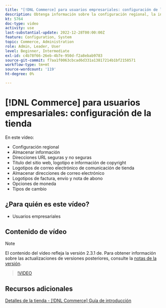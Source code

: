 ```yaml
---
title: "[!DNL Commerce] para usuarios empresariales: configuración de la tienda"
description: Obtenga información sobre la configuración regional, la información de la tienda, las direcciones URL seguras y no seguras, el título del sitio web, el logotipo, la información de copyright, los logotipos de correo electrónico de comunicación, las direcciones de correo electrónico de la tienda, las opciones de moneda y las tarifas de moneda.
kt: 5764
doc-type: video
activity: use
last-substantial-update: 2022-12-28T00:00:00Z
feature: Configuration, System
topic: Commerce, Administration
role: Admin, Leader, User
level: Beginner, Intermediate
exl-id: c4b78f66-26eb-4b7e-950d-f2a8ebab9783
source-git-commit: f7aa1f0063cbcad6d331a13817214b1bf2158571
workflow-type: tm+mt
source-wordcount: '119'
ht-degree: 0%

---
```


# [!DNL Commerce] para usuarios empresariales: configuración de la tienda

En este vídeo:

- Configuración regional
- Almacenar información
- Direcciones URL seguras y no seguras
- Título del sitio web, logotipo e información de copyright
- Logotipos de correo electrónico de comunicación de tienda
- Almacenar direcciones de correo electrónico
- Logotipos de factura, envío y nota de abono
- Opciones de moneda
- Tipos de cambio

## ¿Para quién es este vídeo?

- Usuarios empresariales

## Contenido de vídeo

>[!NOTE]
>
>El contenido del vídeo refleja la versión 2.3.1 de. Para obtener información sobre las actualizaciones de versiones posteriores, consulte la [notas de la versión](https://experienceleague.adobe.com/docs/commerce-operations/release/notes/overview.html).

>[!VIDEO](https://video.tv.adobe.com/v/35949?quality=12&learn=on)

## Recursos adicionales

[Detalles de la tienda - [!DNL Commerce] Guía de introducción](https://experienceleague.adobe.com/docs/commerce-admin/start/setup/store-details.html)
